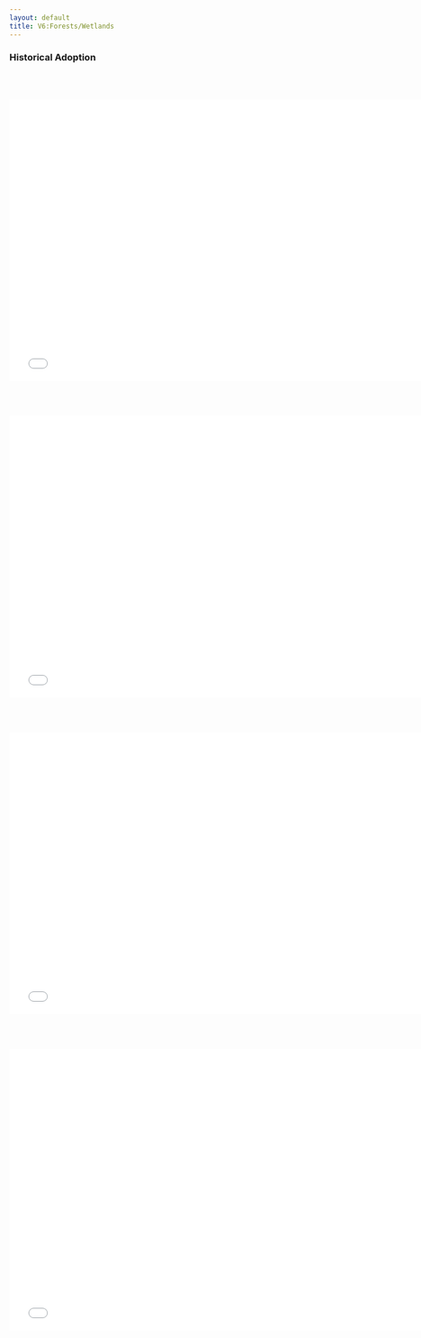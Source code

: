 ```yaml
---
layout: default
title: V6:Forests/Wetlands
---
```


### Historical Adoption
<br/><br/>

<iframe id='igraph' scrolling='no' style='border:none' seamless='seamless' src= "afolu_historical-CoastalRestoration.html" height='500' width='150%'></iframe>

<br/><br/>

<iframe id='igraph' scrolling='no' style='border:none' seamless='seamless' src= "afolu_historical-ImprovedForestMgmt.html" height='500' width='150%'></iframe>

<br/><br/>

<iframe id='igraph' scrolling='no' style='border:none' seamless='seamless' src= "afolu_historical-NaturalRegeneration.html" height='500' width='150%'></iframe>

<br/><br/>

<iframe id='igraph' scrolling='no' style='border:none' seamless='seamless' src= "afolu_historical-PeatRestoration.html" height='500' width='150%'></iframe>

<br/><br/>